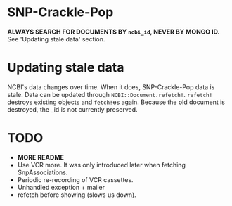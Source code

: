 SNP-Crackle-Pop
===============

**ALWAYS SEARCH FOR DOCUMENTS BY `ncbi_id`, NEVER BY MONGO ID.**
See 'Updating stale data' section.

# Updating stale data

NCBI's data changes over time. When it does, SNP-Crackle-Pop data is stale.
Data can be updated through `NCBI::Document.refetch!`.
`refetch!` destroys existing objects and `fetch!`es again.
Because the old document is destroyed, the _id is not currently preserved.

# TODO

* **MORE README**
* Use VCR more. It was only introduced later when fetching SnpAssociations.
* Periodic re-recording of VCR cassettes.
* Unhandled exception + mailer
* refetch before showing (slows us down).
